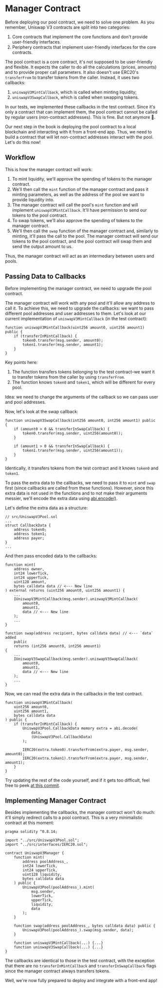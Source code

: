 # Manager Contract

Before deploying our pool contract, we need to solve one problem. As you remember, Uniswap V3 contracts are split into two categories:
1. Core contracts that implement the core functions and don't provide user-friendly interfaces.
2. Periphery contracts that implement user-friendly interfaces for the core contracts.

The pool contract is a core contract, it's not supposed to be user-friendly and flexible. It expects the caller to do all the calculations (prices, amounts) and to provide proper call parameters. It also doesn't use ERC20's `transferFrom` to transfer tokens from the caller. Instead, it uses two callbacks:
1. `uniswapV3MintCallback`, which is called when minting liquidity;
1. `uniswapV3SwapCallback`, which is called when swapping tokens.

In our tests, we implemented these callbacks in the test contract. Since it's only a contract that can implement them, the pool contract cannot be called by regular users (non-contract addresses). This is fine. But not anymore 🙂.

Our next step in the book is deploying the pool contract to a local blockchain and interacting with it from a front-end app. Thus, we need to build a contract that will let non-contract addresses interact with the pool. Let's do this now!

## Workflow

This is how the manager contract will work:
1. To mint liquidity, we'll approve the spending of tokens to the manager contract.
1. We'll then call the `mint` function of the manager contract and pass it minting parameters, as well as the address of the pool we want to provide liquidity into.
1. The manager contract will call the pool's `mint` function and will implement `uniswapV3MintCallback`. It'll have permission to send our tokens to the pool contract.
1. To swap tokens, we'll also approve the spending of tokens to the manager contract.
1. We'll then call the `swap` function of the manager contract and, similarly to minting, it'll pass the call to the pool.
The manager contract will send our tokens to the pool contract, and the pool contract will swap them and send the output amount to us.

Thus, the manager contract will act as an intermediary between users and pools.

## Passing Data to Callbacks

Before implementing the manager contract, we need to upgrade the pool contract.

The manager contract will work with any pool and it'll allow any address to call it. To achieve this, we need to upgrade the callbacks: we want to pass different pool addresses and user addresses to them. Let's look at our current implementation of `uniswapV3MintCallback` (in the test contract):
```solidity
function uniswapV3MintCallback(uint256 amount0, uint256 amount1) public {
    if (transferInMintCallback) {
        token0.transfer(msg.sender, amount0);
        token1.transfer(msg.sender, amount1);
    }
}
```

Key points here:
1. The function transfers tokens belonging to the test contract–we want it to transfer tokens from the caller by using `transferFrom`.
1. The function knows `token0` and `token1`, which will be different for every pool.

Idea: we need to change the arguments of the callback so we can pass user and pool addresses.

Now, let's look at the swap callback:
```solidity
function uniswapV3SwapCallback(int256 amount0, int256 amount1) public {
    if (amount0 > 0 && transferInSwapCallback) {
        token0.transfer(msg.sender, uint256(amount0));
    }

    if (amount1 > 0 && transferInSwapCallback) {
        token1.transfer(msg.sender, uint256(amount1));
    }
}
```

Identically, it transfers tokens from the test contract and it knows `token0` and `token1`.

To pass the extra data to the callbacks, we need to pass it to `mint` and `swap` first (since callbacks are called from these functions). However, since this extra data is not used in the functions and to not make their arguments messier, we'll encode the extra data using [abi.encode()](https://docs.soliditylang.org/en/latest/units-and-global-variables.html?highlight=abi.encode#abi-encoding-and-decoding-functions).

Let's define the extra data as a structure:
```solidity
// src/UniswapV3Pool.sol
...
struct CallbackData {
    address token0;
    address token1;
    address payer;
}
...
```

And then pass encoded data to the callbacks:
```solidity
function mint(
    address owner,
    int24 lowerTick,
    int24 upperTick,
    uint128 amount,
    bytes calldata data // <--- New line
) external returns (uint256 amount0, uint256 amount1) {
    ...
    IUniswapV3MintCallback(msg.sender).uniswapV3MintCallback(
        amount0,
        amount1,
        data // <--- New line
    );
    ...
}

function swap(address recipient, bytes calldata data) // <--- `data` added
    public
    returns (int256 amount0, int256 amount1)
{
    ...
    IUniswapV3SwapCallback(msg.sender).uniswapV3SwapCallback(
        amount0,
        amount1,
        data // <--- New line
    );
    ...
}
```

Now, we can read the extra data in the callbacks in the test contract.
```solidity
function uniswapV3MintCallback(
    uint256 amount0,
    uint256 amount1,
    bytes calldata data
) public {
    if (transferInMintCallback) {
        UniswapV3Pool.CallbackData memory extra = abi.decode(
            data,
            (UniswapV3Pool.CallbackData)
        );

        IERC20(extra.token0).transferFrom(extra.payer, msg.sender, amount0);
        IERC20(extra.token1).transferFrom(extra.payer, msg.sender, amount1);
    }
}
```

Try updating the rest of the code yourself, and if it gets too difficult, feel free to peek [at this commit](https://github.com/0xAllan123/uniswapv3-code/commit/cda23134fd12a190aaeebe718786545621e16c0e).

## Implementing Manager Contract

Besides implementing the callbacks, the manager contract won't do much: it'll simply redirect calls to a pool contract. This is a very minimalistic contract at this moment:
```solidity
pragma solidity ^0.8.14;

import "../src/UniswapV3Pool.sol";
import "../src/interfaces/IERC20.sol";

contract UniswapV3Manager {
    function mint(
        address poolAddress_,
        int24 lowerTick,
        int24 upperTick,
        uint128 liquidity,
        bytes calldata data
    ) public {
        UniswapV3Pool(poolAddress_).mint(
            msg.sender,
            lowerTick,
            upperTick,
            liquidity,
            data
        );
    }

    function swap(address poolAddress_, bytes calldata data) public {
        UniswapV3Pool(poolAddress_).swap(msg.sender, data);
    }

    function uniswapV3MintCallback(...) {...}
    function uniswapV3SwapCallback(...) {...}
}
```

The callbacks are identical to those in the test contract, with the exception that there are no `transferInMintCallback` and `transferInSwapCallback` flags since the manager contract always transfers tokens.

Well, we're now fully prepared to deploy and integrate with a front-end app!